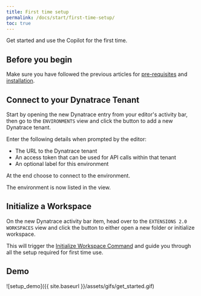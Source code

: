 ```yaml
---
title: First time setup
permalink: /docs/start/first-time-setup/
toc: true
---
```


Get started and use the Copilot for the first time.

## Before you begin

Make sure you have followed the previous articles for
[pre-requisites](/docs/start/pre-requisites) and 
[installation](/docs/start/installation).

## Connect to your Dynatrace Tenant

Start by opening the new Dynatrace entry from your editor's activity bar, then go to the 
`ENVIRONMENTS` view and click the button to add a new Dynatrace tenant.

Enter the following details when prompted by the editor:
- The URL to the Dynatrace tenant
- An access token that can be used for API calls within that tenant
- An optional label for this environment

At the end choose to connect to the environment.

The environment is now listed in the view.

## Initialize a Workspace

On the new Dynatrace activity bar item, head over to the `EXTENSIONS 2.0 WORKSPACES` view and
click the button to either open a new folder or initialize workspace.

This will trigger the
[Initialize Workspace Command](/docs/cmd/initialize-workspace) and
guide you through all the setup required for first time use.

## Demo

![setup_demo]({{ site.baseurl }}/assets/gifs/get_started.gif)